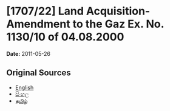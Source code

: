 # [1707/22] Land Acquisition- Amendment to the Gaz Ex. No. 1130/10 of 04.08.2000

**Date:** 2011-05-26

## Original Sources

- [English](https://documents.gov.lk/view/extra-gazettes/2011/5/1707-22_E.pdf)
- [සිංහල](https://documents.gov.lk/view/extra-gazettes/2011/5/1707-22_S.pdf)
- [தமிழ்](https://documents.gov.lk/view/extra-gazettes/2011/5/1707-22_T.pdf)
